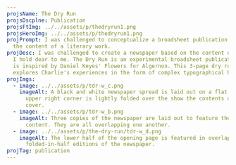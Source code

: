```yaml
---
projsName: The Dry Run
projsDscplne: Publication
projsFtImg: ../../assets/p/thedryrun1.png
projsHeroImg: ../../assets/p/thedryrun1.png
projPrompt: I was challenged to conceptualize a broadsheet publication based on
  the content of a literary work.
projDesc: I was challenged to create a newspaper based on the content of a story
  I hold dear to me. The Dry Run is an experimental broadsheet publication that
  is inspired by Daniel Keyes' Flowers for Algernon. This 3-page dry run
  explores Charlie's experiences in the form of complex typographical hierarchy.
projImgs:
  - image: ../../assets/p/tdr-w_c.png
    imageAlt: A black and white newspaper spread is laid out on a flat surface. The
      upper right corner is lightly folded over the show the contents of the
      cover.
  - image: ../../assets/p/tdr-w_b.png
    imageAlt: Three copies of the newspaper are laid out to feature the front page
      content. They are all overlapping one another.
  - image: ../../assets/p/the-dry-run/tdr-w_d.png
    imageAlt: The lower half of the opening page is featured in overlapping,
      folded-in-half editions of the newspaper.
projTag: publication
---
```


